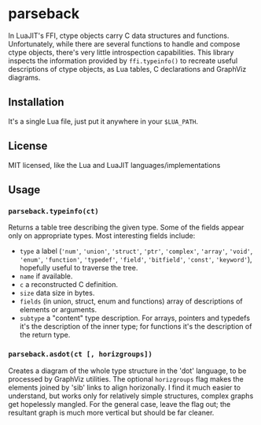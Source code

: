 parseback
===

In LuaJIT's FFI, ctype objects carry C data structures and functions.  Unfortunately, while there are several functions to handle and compose ctype objects, there's very little introspection capabilities.  This library inspects the information provided by `ffi.typeinfo()` to recreate useful descriptions of ctype objects, as Lua tables, C declarations and GraphViz diagrams.


Installation
---
It's a single Lua file, just put it anywhere in your `$LUA_PATH`.


License
---
MIT licensed, like the Lua and LuaJIT languages/implementations


Usage
---

### `parseback.typeinfo(ct)`

Returns a table tree describing the given type.  Some of the fields appear only on appropriate types.  Most interesting fields include:

  - `type` a label (`'num'`, `'union'`, `'struct'`, `'ptr'`, `'complex'`, `'array'`, `'void'`, `'enum'`, `'function'`, `'typedef'`, `'field'`, `'bitfield'`, `'const'`, `'keyword'`), hopefully useful to traverse the tree.
  - `name` if available.
  - `c` a reconstructed C definition.
  - `size` data size in bytes.
  - `fields` (in union, struct, enum and functions) array of descriptions of elements or arguments.
  - `subtype` a "content" type description.  For arrays, pointers and typedefs it's the description of the inner type; for functions it's the description of the return type.

### `parseback.asdot(ct [, horizgroups])`

Creates a diagram of the whole type structure in the 'dot' language, to be processed by GraphViz utilities.  The optional `horizgroups` flag makes the elements joined by 'sib' links to align horizonally.  I find it much easier to understand, but works only for relatively simple structures, complex graphs get hopelessly mangled.  For the general case, leave the flag out; the resultant graph is much more vertical but should be far cleaner.


